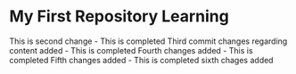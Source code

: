 # My First Repository Learning

This is second change - This is completed
Third commit changes regarding content added - This is completed
Fourth changes added - This is completed
Fifth changes added - This is completed
sixth chages added
